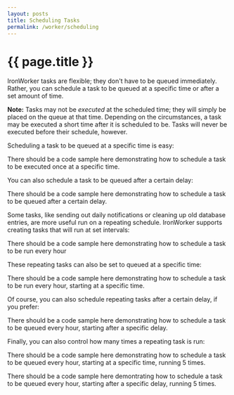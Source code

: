 ```yaml
---
layout: posts
title: Scheduling Tasks
permalink: /worker/scheduling
---
```


# {{ page.title }}

IronWorker tasks are flexible; they don't have to be queued immediately. Rather, you can schedule a task to be queued at a specific time or after a set amount of time.

<div class="alert">
<p><strong>Note:</strong> Tasks may not be <em>executed</em> at the scheduled time; they will simply be placed on the queue at that time. Depending on the circumstances, a task may be executed a short time after it is scheduled to be. Tasks will never be executed before their schedule, however.</p>
</div>

Scheduling a task to be queued at a specific time is easy:

<div class="alert">
<p>There should be a code sample here demonstrating how to schedule a task to be executed once at a specific time.</p>
</div>

You can also schedule a task to be queued after a certain delay:

<div class="alert">
<p>There should be a code sample here demonstrating how to schedule a task to be queued after a certain delay.</p>
</div>

Some tasks, like sending out daily notifications or cleaning up old database entries, are more useful run on a repeating schedule. IronWorker supports creating tasks that will run at set intervals:

<div class="alert">
<p>There should be a code sample here demonstrating how to schedule a task to be run every hour</p>
</div>

These repeating tasks can also be set to queued at a specific time:

<div class="alert">
<p>There should be a code sample here demonstrating how to schedule a task to be run every hour, starting at a specific time.</p>
</div>

Of course, you can also schedule repeating tasks after a certain delay, if you prefer:

<div class="alert">
  <p>There should be a code sample here demonstrating how to schedule a task to be queued every hour, starting after a specific delay.</p>
</div>

Finally, you can also control how many times a repeating task is run:

<div class="alert">
  <p>There should be a code sample here demonstrating how to schedule a task to be queued every hour, starting at a specific time, running 5 times.</p>

<div class="alert">
  <p>There should be a code sample here demontrating how to schedule a task to be queued every hour, starting after a specific delay, running 5 times.</p>
</div>
